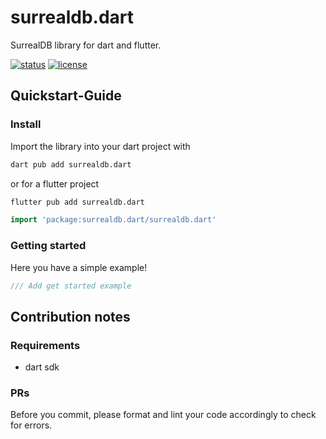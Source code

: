 # surrealdb.dart

SurrealDB library for dart and flutter.

[![status](https://img.shields.io/badge/status-beta-ff00bb.svg?style=flat-square)](https://github.com/surrealdb/surrealdb.js)
[![license](https://img.shields.io/badge/license-Apache_License_2.0-00bfff.svg?style=flat-square)](https://github.com/surrealdb/surrealdb.js)

## Quickstart-Guide

### Install

Import the library into your dart project with

```bash
dart pub add surrealdb.dart
```

or for a flutter project

```bash
flutter pub add surrealdb.dart
```

```dart
import 'package:surrealdb.dart/surrealdb.dart'
```

### Getting started

Here you have a simple example!

```dart  
/// Add get started example
```

## Contribution notes

### Requirements

- dart sdk

### PRs

Before you commit, please format and lint your code accordingly to check for
errors.
